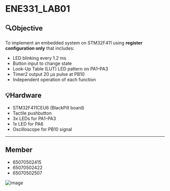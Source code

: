 # ENE331_LAB01

## 🔍Objective
To implement an embedded system on STM32F411 using **register configuration only** that includes:

- LED blinking every 1.2 ms
- Button input to change state
- Look-Up Table (LUT) LED pattern on PA1–PA3
- Timer2 output 20 µs pulse at PB10
- Independent operation of each function

## 💡Hardware
- STM32F411CEU6 (BlackPill board)
- Tactile pushbutton
- 3x LEDs for PA1–PA3
- 1x LED for PA6
- Oscilloscope for PB10 signal
---
## Member
- 65070502415
- 65070502422
- 65070502507

![image](https://github.com/user-attachments/assets/8ad1221b-76bb-49c7-97c3-feec268b9499)
